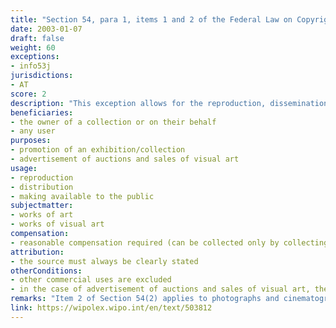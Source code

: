 ```yaml
---
title: "Section 54, para 1, items 1 and 2 of the Federal Law on Copyright in Literary and Artistic Works and Related Rights"
date: 2003-01-07
draft: false
weight: 60
exceptions:
- info53j
jurisdictions:
- AT
score: 2
description: "This exception allows for the reproduction, dissemination and making available to the public i) of works of art which belong to a public collection in the directories published by the owner of the collection for their visitors, insofar as this is necessary to promote the visit to the collection and ii) of works of visual art that are to be auctioned or are otherwise offered for sale, in directories of the works offered for sale or in similar advertising materials insofar as necessary for the promotion of the event. Such advertising material may only be distributed by the publisher free of charge or at a price not exceeding the production costs. Any other commercial use is expressly excluded. Reasonable compensation is required." 
beneficiaries:
- the owner of a collection or on their behalf
- any user
purposes: 
- promotion of an exhibition/collection
- advertisement of auctions and sales of visual art
usage:
- reproduction
- distribution 
- making available to the public
subjectmatter:
- works of art
- works of visual art
compensation:
- reasonable compensation required (can be collected only by collecting societies)
attribution: 
- the source must always be clearly stated
otherConditions: 
- other commercial uses are excluded
- in the case of advertisement of auctions and sales of visual art, the advertising material may only be distributed by the publisher free of charge or at a price not exceeding the production costs
remarks: "Item 2 of Section 54(2) applies to photographs and cinematographic products (§74(7))."
link: https://wipolex.wipo.int/en/text/503812
---
```


